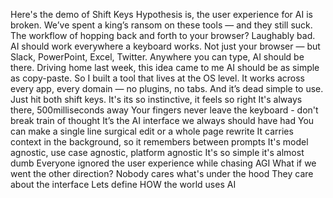 Here's the demo of Shift Keys 
Hypothesis is,  the user experience for AI is broken.
We’ve spent a king’s ransom on these tools — and they still suck.
The workflow of hopping back and forth to your browser? Laughably bad.
AI should work everywhere a keyboard works.
Not just your browser — but Slack, PowerPoint, Excel, Twitter.
Anywhere you can type, AI should be there.
Driving home last week, this idea came to me
AI should be as simple as copy-paste.
So I built a tool that lives at the OS level.
It works across every app, every domain — no plugins, no tabs.
And it’s dead simple to use.
Just hit both shift keys.
It's its so instinctive, it feels so right 
It's always there, 500milliseconds away
Your fingers never leave the keyboard - don't break train of thought
It’s the AI interface we always should have had 
You can make a single line surgical edit or a whole page rewrite
It carries context in the background, so it remembers between prompts
It's model agnostic, use case agnostic, platform agnostic 
It's so simple it's almost dumb 
Everyone ignored the user experience while chasing AGI
What if we went the other direction?
Nobody cares what's under the hood 
They care about the interface 
Lets define HOW the world uses AI
